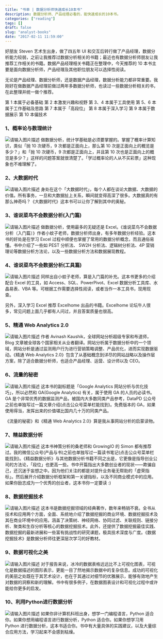 ```yaml
---
title: "书单 | 数据分析师快速成长10本书"
description: 数据分析师、产品经理必看的，能快速成长的10本书。
categories: ["reading"]
tags: []
draft: false
slug: "analyst-books"
date: "2017-02-11 11:59:00"
---
```


好朋友 Steven 艺术生出身，做了四五年 UI 和交互后转行做了产品经理，数据分析能力较弱，之前让我推荐过数据分析相关的书籍；最近也有数据分析师朋友让我推荐工作相关的书籍。数据产品经理相关书籍正在整理中，今天推荐的 10 本书主要是面向数据分析师，产品经理及其他职位朋友可以选择性阅读。

无论是产品经理、数据分析师，还是数据产品经理，数据分析能力都非常重要。我刚好在做数据产品经理前做过两年多数据分析师，也读过一些数据分析相关的书，在此整理并统一做个推荐。

第 1 本属于必备基础
第 2 本激发兴趣和视野
第 3、4 本属于工具使用
第 5、6 本属于工作基础及思路
第 7 本属于「高段位」
第 8 本属于深入学习
第 9 本属于数据展示
第 10 本偏技术

### 1、概率论与数理统计

![请输入图片描述][1]
做数据分析，统计学基础是必须要掌握的。掌握了概率计算知识，类似「抛 10 次硬币，9 次都是正面向上，那么第 10 次是正面向上的概览是多少？」和「抛 10 次硬币，9 次都是正面向上，并且第 10 次也是正面向上的概览是多少？」这样的问题答案就很清楚了。「学过概率论的人从不买彩票」这种现象也不难理解了。

### 2、大数据时代

![请输入图片描述][2]
身处在这个「大数据时代」，每个人都在谈论大数据、大数据的价值。所有事务，一旦和大数据扯上关系，瞬间就变得高深了很多。大数据真的有那么神奇吗？《大数据时代》这本书可以让你了解到其中的奥秘。

### 3、谁说菜鸟不会数据分析(入门篇)

![请输入图片描述][3]
做数据分析，使用最多的无疑还是 Excel。《谁说菜鸟不会数据分析（入门篇）》作者小蚊子老师，数据分析师出身，有多年数据分析经验。这本书的好处是在学习 Excel 过程中顺便也掌握了常用的数据分析概念，而且通俗易懂。书中介绍了一些如 PEST 分析法、 5W2H 分析法、逻辑树分析法、4P 营销理论等数据分析方法论，以及一些数据分析方法和数据展现教程。

### 4、谁说菜鸟不会数据分析(工具篇)

![请输入图片描述][4]
同样出自小蚊子老师，算是入门篇的补充。这本书更多的介绍配合 Excel 的工具，如 Access、SQL、PowerPivot、Excel 数据分析工具库、水晶易表、VBA 等。可根据工作需要选择性阅读，或者当作一本工具书，现用现查。

另外，深入学习 Excel 推荐 Excelhome 出品的书籍。Excelhome 论坛牛人很多，常见问题上面几乎都有人问过，并且答案质量也很高。
### 5、精通 Web Analytics 2.0

![请输入图片描述][5]
作者 Avinash Kaushik，全球网站分析超级专家和布道师，Blog 文章被全球各个国家相关从业者翻译。网站分析属于数据分析中的一个领域，网站分析是通过监测用户行为进行营销策略调整、产品优化，进而实现数据驱动。《精通 Web Analytics 2.0》包含了从基础概念到详尽的网站战略以及操作层方案，除了适合数据分析师，也适合产品经理、运营、设计师以及 CEO。

### 6、流量的秘密

![请输入图片描述][6]
这本书的副标题是「Google Analytics 网站分析与优化技巧」，所以必然和 GA(Google Analytics) 有关，属于使用 GA 的人员的必读书。GA 是个非常优秀的数据监测产品，被国内大多数同类产品参考，DataPD 公众号之前也单独写过一篇文章介绍(点击公众号菜单栏能找到)。免费版本的 GA，如果使用得当，发挥出来的价值堪比国内几十万的同类产品。

《流量的秘密》和《精通 Web Analytics 2.0》算是我从事网站分析的启蒙读物。
### 7、精益数据分析

![请输入图片描述][7]
这本书神策分析的桑老师和 GrowingIO 的 Simon 都有推荐过。我的微信公众号(产品与书)之前也单独写过一篇读书笔记(点击公众号菜单栏能找到)。《精益数据分析》与其他数据分析书籍不同之出是，它更像是指导创业公司的方法论，「段位」也更高一些。书中开篇指出大多数创业者的现状——欺骗自己，还沉迷于妄想之中。因为他们关注的都是对提升业务毫无帮助的「虚荣指标」。然后展开介绍数据分析框架和第一关键指标，以及不同商业模式中的应用。如果你励志成为一个优秀的创业者，这本书你一定要读 :)

### 8、数据挖掘技术

![请输入图片描述][8]
这本书是数据挖掘领域的经典著作，数年来畅销不衰。全书从技术和应用两个方面，全面、系统地介绍了数据挖掘的商业环境、数据挖掘技术及其在商业环境中的应用。涵盖了决策树、神经网络、协同过滤、关联规则、链接分析、聚类和生存分析等核心的数据挖掘技术。此外，还提供了数据挖掘最佳实践、数据挖掘的最新进展和一些富有挑战性的研究课题，极具技术深度与广度。《数据挖掘技术》是数据分析师往更深层次学习的好教材。

### 9、数据可视化之美

![请输入图片描述][9]
对于报告来说，冰冷的数据表格远远比不上可视化图表，可视化是数据描述的图形表示，更能一目了然地揭示数据中的复杂信息。成功的可视化的美丽之处既在于其艺术设计，也在于其通过对细节的优雅展示，能够有效地产生对数据的洞察和新的理解。书中有很多例子，在数据图表设计和可视化过程中或许能给你更多的启发。

### 10、利用Python进行数据分析
![请输入图片描述][10]
如果你非计算机科班出身，想学一门编程语言，Python 适合你。如果你想用编程语言进行数据分析，Python 适合你。如果你想学习用 Python 进行数据分析，这本书适合你。书中有大量具体的实践建议，以及大量综合应用方法，学习起来不会感到枯燥。


  [1]: https://pic4.zhimg.com/80/v2-3b1e6b6010b6e5445c416392b4874547_720w.jpg
  [2]: https://pic1.zhimg.com/80/v2-2ddaa28ddb30fa18b812696af98e95d8_720w.jpg
  [3]: https://pic3.zhimg.com/80/v2-ed3b620dcdce3ab829859b88aadcc1ae_720w.jpg
  [4]: https://pic3.zhimg.com/80/v2-f7f7c313e965173d5f44f024f07bbfc2_720w.jpg
  [5]: https://pic3.zhimg.com/80/v2-9303ec5316b5dfed4e9dd3e9dafbc89a_720w.jpg
  [6]: https://pic4.zhimg.com/80/v2-b8d15e7e43db5522d800fb8521a5043f_720w.jpg
  [7]: https://pic1.zhimg.com/80/v2-9f2789b8586dc71f1f6d5935cb05d698_720w.jpg
  [8]: https://pic2.zhimg.com/80/v2-77982fe97cfea2af936f6eeb262b78f9_720w.jpg
  [9]: https://pic3.zhimg.com/80/v2-3d8ecc965f78f7629e19531ab2c5570a_720w.jpg
  [10]: https://pic4.zhimg.com/80/v2-0c350282b3ce71367ea9c32eecea964b_720w.jpg
